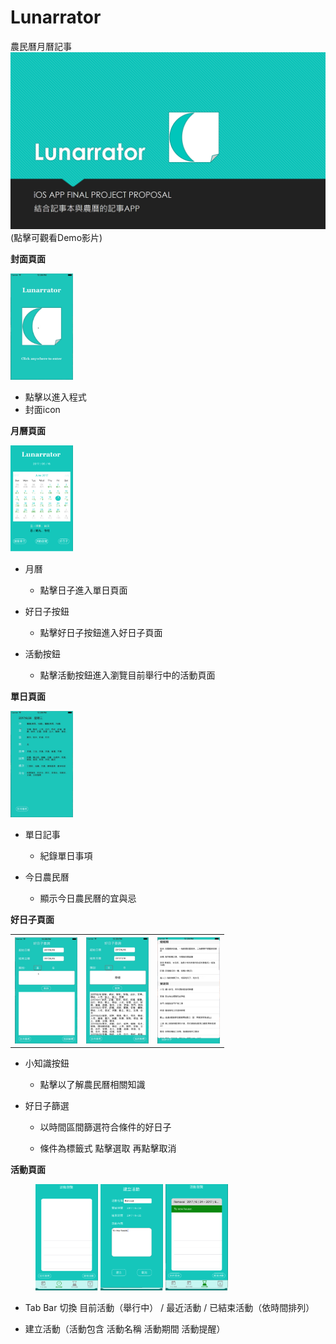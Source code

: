 # Lunarrator
農民曆月曆記事
[![IMAGE ALT TEXT HERE](/img/cover.png)](https://youtu.be/iHc2mwycYOw)
(點擊可觀看Demo影片)

**封面頁面**

<img src="./img/click.png" height="170" width="100">

- 點擊以進入程式
- 封面icon

**月曆頁面**

<img src="./img/calendar.png" height="170" width="100">

- 月曆
  - 點擊日子進入單日頁面

- 好日子按鈕
  - 點擊好日子按鈕進入好日子頁面

- 活動按鈕
  - 點擊活動按鈕進入瀏覽目前舉行中的活動頁面

**單日頁面**

<img src="./img/singleDay.png" height="170" width="100">

- 單日記事

  - 紀錄單日事項

- 今日農民曆

  - 顯示今日農民曆的宜與忌

**好日子頁面**

<table style="width:100%">
	<tr>
	<th><img src="./img/goodDay.png" height="170" width="100"/></th>
    <th><img src="./img/goodDay2.png" height="170" width="100"/></th>
    <th><img src="./img/goodDay3.png" height="170" width="100"/></th>
	</tr>    
</table>

- 小知識按鈕

  - 點擊以了解農民曆相關知識

- 好日子篩選

  - 以時間區間篩選符合條件的好日子

  - 條件為標籤式 點擊選取 再點擊取消


**活動頁面**

<figure class="third">
    <img src="./img/viewActivity1.png" height="170" width="100">
    <img src="./img/viewActivity2.png" height="170" width="100">
    <img src="./img/viewActivity3.png" height="170" width="100">
</figure>

- Tab Bar 切換 目前活動（舉行中） / 最近活動 / 已結束活動（依時間排列）

- 建立活動（活動包含 活動名稱 活動期間 活動提醒）

